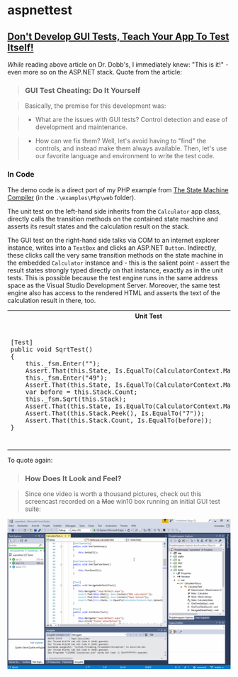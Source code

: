 # aspnettest

## [Don't Develop GUI Tests, Teach Your App To Test Itself!](http://www.drdobbs.com/testing/dont-develop-gui-tests-teach-your-app-to/240168468)

*While* reading above article on Dr. Dobb's, I immediately knew: 
"This is it!" - even more so on the ASP.NET stack. Quote from  the article:

>	### GUI Test Cheating: Do It Yourself

> Basically, the premise for this development was:

> * What are the issues with GUI tests? Control detection and ease of development and maintenance.

> * How can we fix them? Well, let's avoid having to "find" the controls, and instead make them always available. Then, let's use our favorite language and environment to write the test code.

### In Code

The demo code is a direct port of my PHP example from [The State Machine Compiler](http://smc.sourceforge.net) 
(in the `.\examples\Php\web` folder).

The unit test on the left-hand side inherits from the `Calculator` app class,
directly calls the transition methods on the contained state machine and 
asserts its result states and the calculation result on the stack.

The GUI test on the right-hand side talks via COM to an internet explorer instance, 
writes into a `TextBox` and clicks an ASP.NET `Button`. Indirectly, these clicks call
the very same transition methods on the state machine in the embedded `Calculator` instance 
and - this is the salient point - assert the result states strongly typed directly 
on that instance, exactly as in the unit tests. This is possible because the 
test engine runs in the same  address space as the Visual Studio Development Server. 
Moreover, the same test engine also has access to the rendered HTML and asserts the 
text of the calculation result in there, too.

<table>
<tr><th>Unit Test</th><th>GUI Test</th></tr>
<tr><td><pre>
[Test]
public void SqrtTest()
{
	this._fsm.Enter("");
	Assert.That(this.State, Is.EqualTo(CalculatorContext.Map1.Enter));
	this._fsm.Enter("49");
	Assert.That(this.State, Is.EqualTo(CalculatorContext.Map1.Calculate));
	var before = this.Stack.Count;
	this._fsm.Sqrt(this.Stack);
	Assert.That(this.State, Is.EqualTo(CalculatorContext.Map1.Calculate));
	Assert.That(this.Stack.Peek(), Is.EqualTo("7"));
	Assert.That(this.Stack.Count, Is.EqualTo(before));
}
</pre></td><td><pre>
[Test]
public void SqrtTest()
{
	this.Navigate("/asp/default.aspx");
	this.Click("footer.enterButton");
	Assert.That(this.State, Is.EqualTo(CalculatorContext.Map1.Enter));
	this.Write("enter.operandTextBox", "49");
	this.Click("footer.enterButton");
	Assert.That(this.State, Is.EqualTo(CalculatorContext.Map1.Calculate));
	var before = this.Stack.Count;
	this.Click("calculate.sqrtButton");
	Assert.That(this.State, Is.EqualTo(CalculatorContext.Map1.Calculate));
	Assert.That(this.Stack.Peek(), Is.EqualTo("7"));
	Assert.That(this.Stack.Count, Is.EqualTo(before));
	Assert.That(this.Html(), Does.Contain(" 7\n"));
}
</pre></td></tr>
</table>
		
To quote again:

>### How Does It Look and Feel?

>Since one video is worth a thousand pictures, check out this screencast recorded on a ~~Mac~~ win10 box running an initial GUI test suite:

![Tests running...](doc/running.gif)
